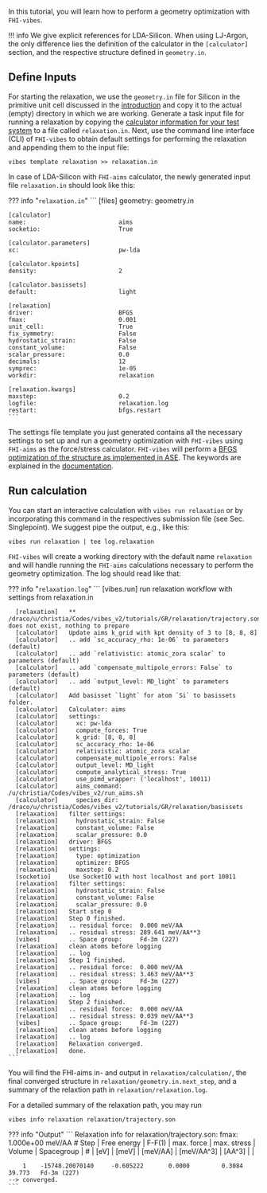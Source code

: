 <a name="1_GeometryOptimization"></a>

In this tutorial, you will learn how to perform a geometry optimization with `FHI-vibes`.

!!! info
	We give explicit references for LDA-Silicon. When using LJ-Argon, the only difference lies the definition of the calculator in the `[calculator]` section, and the respective structure defined in `geometry.in`.

## Define Inputs

For starting the relaxation, we use the `geometry.in` file for Silicon in the primitive unit cell  discussed in the [introduction](0_intro.md) and copy it to the actual (empty) directory in which we are working. Generate a task input file for running a relaxation by copying the [calculator information for your test system](0_intro.md) to a file called `relaxation.in`. Next, use the command line interface (CLI) of `FHI-vibes` to obtain default settings for performing the relaxation and appending them to the input file:

```
vibes template relaxation >> relaxation.in
```

In case of LDA-Silicon with `FHI-aims` calculator, the newly generated input file `relaxation.in` should look like this:

??? info "`relaxation.in`"
    ```
	[files]
	geometry:                      geometry.in

	[calculator]
    name:                          aims
    socketio:                      True

    [calculator.parameters]
    xc:                            pw-lda

    [calculator.kpoints]
    density:                       2

    [calculator.basissets]
    default:                       light

    [relaxation]
    driver:                        BFGS
    fmax:                          0.001
    unit_cell:                     True
    fix_symmetry:                  False
    hydrostatic_strain:            False
    constant_volume:               False
    scalar_pressure:               0.0
    decimals:                      12
    symprec:                       1e-05
    workdir:                       relaxation

    [relaxation.kwargs]
    maxstep:                       0.2
    logfile:                       relaxation.log
    restart:                       bfgs.restart
    ```

The settings file template you just generated contains all the necessary settings to set up and run a geometry optimization with `FHI-vibes` using `FHI-aims` as the force/stress calculator.
`FHI-vibes` will perform a [BFGS optimization of the structure as implemented in ASE](https://wiki.fysik.dtu.dk/ase/ase/optimize.html#bfgs).
The keywords are explained in the [documentation](../Documentation/relaxation.md).

## Run calculation
You can start an interactive calculation with `vibes run relaxation` or by incorporating this command
in the respectives submission file (see Sec. Singlepoint).
We suggest pipe the output, e.g., like this:

```
vibes run relaxation | tee log.relaxation
```

`FHI-vibes` will create a working directory with the default name `relaxation` and will handle running the `FHI-aims` calculations necessary to perform the geometry optimization.
The log should read like that:

??? info "`relaxation.log`"
    ```
      [vibes.run]    run relaxation workflow with settings from relaxation.in

      [relaxation]   ** /draco/u/christia/Codes/vibes_v2/tutorials/GR/relaxation/trajectory.son does not exist, nothing to prepare
      [calculator]   Update aims k_grid with kpt density of 3 to [8, 8, 8]
      [calculator]   .. add `sc_accuracy_rho: 1e-06` to parameters (default)
      [calculator]   .. add `relativistic: atomic_zora scalar` to parameters (default)
      [calculator]   .. add `compensate_multipole_errors: False` to parameters (default)
      [calculator]   .. add `output_level: MD_light` to parameters (default)
      [calculator]   Add basisset `light` for atom `Si` to basissets folder.
      [calculator]   Calculator: aims
      [calculator]   settings:
      [calculator]     xc: pw-lda
      [calculator]     compute_forces: True
      [calculator]     k_grid: [8, 8, 8]
      [calculator]     sc_accuracy_rho: 1e-06
      [calculator]     relativistic: atomic_zora scalar
      [calculator]     compensate_multipole_errors: False
      [calculator]     output_level: MD_light
      [calculator]     compute_analytical_stress: True
      [calculator]     use_pimd_wrapper: ('localhost', 10011)
      [calculator]     aims_command: /u/christia/Codes/vibes_v2/run_aims.sh
      [calculator]     species_dir: /draco/u/christia/Codes/vibes_v2/tutorials/GR/relaxation/basissets
      [relaxation]   filter settings:
      [relaxation]     hydrostatic_strain: False
      [relaxation]     constant_volume: False
      [relaxation]     scalar_pressure: 0.0
      [relaxation]   driver: BFGS
      [relaxation]   settings:
      [relaxation]     type: optimization
      [relaxation]     optimizer: BFGS
      [relaxation]     maxstep: 0.2
      [socketio]     Use SocketIO with host localhost and port 10011
      [relaxation]   filter settings:
      [relaxation]     hydrostatic_strain: False
      [relaxation]     constant_volume: False
      [relaxation]     scalar_pressure: 0.0
      [relaxation]   Start step 0
      [relaxation]   Step 0 finished.
      [relaxation]   .. residual force:  0.000 meV/AA
      [relaxation]   .. residual stress: 289.641 meV/AA**3
      [vibes]        .. Space group:     Fd-3m (227)
      [relaxation]   clean atoms before logging
      [relaxation]   .. log
      [relaxation]   Step 1 finished.
      [relaxation]   .. residual force:  0.000 meV/AA
      [relaxation]   .. residual stress: 3.463 meV/AA**3
      [vibes]        .. Space group:     Fd-3m (227)
      [relaxation]   clean atoms before logging
      [relaxation]   .. log
      [relaxation]   Step 2 finished.
      [relaxation]   .. residual force:  0.000 meV/AA
      [relaxation]   .. residual stress: 0.039 meV/AA**3
      [vibes]        .. Space group:     Fd-3m (227)
      [relaxation]   clean atoms before logging
      [relaxation]   .. log
      [relaxation]   Relaxation converged.
      [relaxation]   done.
    ```

You will find the FHI-aims in- and output in `relaxation/calculation/`, the final converged structure in `relaxation/geometry.in.next_step`, and a summary of the relaxtion path in `relaxation/relaxation.log`.

For a detailed summary of the relaxation path, you may run

```
vibes info relaxation relaxation/trajectory.son
```

??? info "Output"
    ```
    Relaxation info for relaxation/trajectory.son:
    fmax:             1.000e+00 meV/AA
    # Step |   Free energy   |   F-F(1)   | max. force |  max. stress |  Volume  |  Spacegroup  |
    #      |       [eV]      |    [meV]   |  [meV/AA]  |  [meV/AA^3]  |  [AA^3]  |              |

        1    -15748.20070140     -0.605222       0.0000         0.3084     39.773   Fd-3m (227)
    --> converged.
    ```

